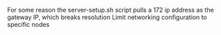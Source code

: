 For some reason the server-setup.sh script pulls a 172 ip address as the gateway IP, which breaks resolution
Limit networking configuration to specific nodes